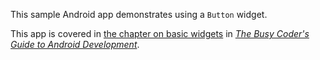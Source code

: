 This sample Android app demonstrates
using a `Button` widget.

This app is covered in 
[the chapter on basic widgets](https://commonsware.com/Android/previews/basic-widgets)
in [*The Busy Coder's Guide to Android Development*](https://commonsware.com/Android/).

